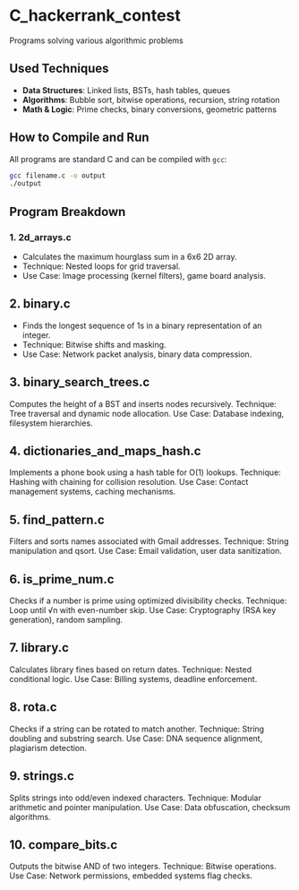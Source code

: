 # C_hackerrank_contest
Programs solving various algorithmic problems

## **Used Techniques**  
- **Data Structures**: Linked lists, BSTs, hash tables, queues  
- **Algorithms**: Bubble sort, bitwise operations, recursion, string rotation  
- **Math & Logic**: Prime checks, binary conversions, geometric patterns  

## **How to Compile and Run**  
All programs are standard C and can be compiled with `gcc`:  
```bash
gcc filename.c -o output  
./output
```
## Program Breakdown
### 1. 2d_arrays.c
* Calculates the maximum hourglass sum in a 6x6 2D array.
* Technique: Nested loops for grid traversal.
* Use Case: Image processing (kernel filters), game board analysis.
## 2. binary.c
* Finds the longest sequence of 1s in a binary representation of an integer.
* Technique: Bitwise shifts and masking.
* Use Case: Network packet analysis, binary data compression.
## 3. binary_search_trees.c
Computes the height of a BST and inserts nodes recursively.
Technique: Tree traversal and dynamic node allocation.
Use Case: Database indexing, filesystem hierarchies.
## 4. dictionaries_and_maps_hash.c
Implements a phone book using a hash table for O(1) lookups.
Technique: Hashing with chaining for collision resolution.
Use Case: Contact management systems, caching mechanisms.
## 5. find_pattern.c
Filters and sorts names associated with Gmail addresses.
Technique: String manipulation and qsort.
Use Case: Email validation, user data sanitization.
## 6. is_prime_num.c
Checks if a number is prime using optimized divisibility checks.
Technique: Loop until √n with even-number skip.
Use Case: Cryptography (RSA key generation), random sampling.
## 7. library.c
Calculates library fines based on return dates.
Technique: Nested conditional logic.
Use Case: Billing systems, deadline enforcement.
## 8. rota.c
Checks if a string can be rotated to match another.
Technique: String doubling and substring search.
Use Case: DNA sequence alignment, plagiarism detection.
## 9. strings.c
Splits strings into odd/even indexed characters.
Technique: Modular arithmetic and pointer manipulation.
Use Case: Data obfuscation, checksum algorithms.
## 10. compare_bits.c
Outputs the bitwise AND of two integers.
Technique: Bitwise operations.
Use Case: Network permissions, embedded systems flag checks.
